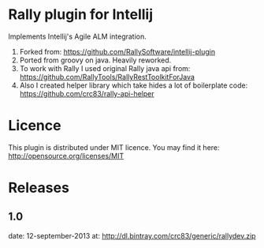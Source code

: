 # Rally plugin for Intellij

Implements Intellij's Agile ALM integration.

1. Forked from: https://github.com/RallySoftware/intellij-plugin
2. Ported from groovy on java. Heavily reworked.
3. To work with Rally I used original Rally java api from: https://github.com/RallyTools/RallyRestToolkitForJava
4. Also I created helper library which take hides a lot of boilerplate code: https://github.com/crc83/rally-api-helper

# Licence
This plugin is distributed under MIT licence. You may find it here:
http://opensource.org/licenses/MIT

# Releases
## 1.0
date: 12-september-2013
at: http://dl.bintray.com/crc83/generic/rallydev.zip